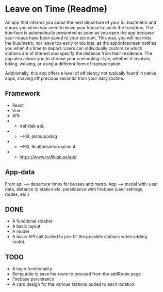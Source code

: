 # Leave on Time (Readme)

An app that informs you about the next departure of your SL bus/metro and shows you when you need to leave your house to catch the train/bus. The interface is automatically presented as soon as you open the app because your routes have been saved to your account. This way, you will not miss the bus/metro, nor leave too early or too late, as the app/infoscreen notifies you when it's time to depart. Users can individually customize which stations are of interest and specify the distance from their residence. The app also allows you to choose your commuting style, whether it involves biking, walking, or using a different form of
transportation.

Additionally, this app offers a level of efficiency not typically found in native apps, shaving off
precious seconds from your daily routine.

## Framework
- React
- Vue
- API:
- - trafiklab api,
- - -->SL platsuppslag
- - -->SL Realttidsinformation 4
- - https://www.trafiklab.se/api/

## App-data
From api --> departure times for busses and metro.
App --> model with: user data, distance to station etc. persistance with firebase (user settings, routes, etc.)

## DONE
- A functional sidebar
- A basic layout
- A model
- A basic API call (called to pre-fill the possible stations when adding route).

## TODO
- A login functionality
- Being able to save the route to proceed from the addRoute page
- Firebase persistance
- A card design for the various stations added to each location.
